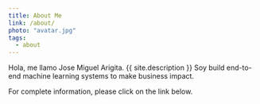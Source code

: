 ```yaml
---
title: About Me
link: /about/
photo: "avatar.jpg"
tags:
  - about
---
```


Hola, me llamo Jose Miguel Arigita.
{{ site.description }}
Soy build end-to-end machine learning systems to make business impact.

For complete information, please click on the link below.
